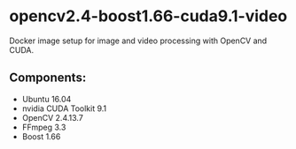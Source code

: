 # opencv2.4-boost1.66-cuda9.1-video

Docker image setup for image and video processing with OpenCV and CUDA.

## Components:
- Ubuntu 16.04
- nvidia CUDA Toolkit 9.1
- OpenCV 2.4.13.7
- FFmpeg 3.3
- Boost 1.66
